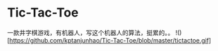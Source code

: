# Tic-Tac-Toe
一款井字棋游戏，有机器人，写这个机器人的算法，挺累的。。
!()[https://github.com/kptanjunhao/Tic-Tac-Toe/blob/master/tictactoe.gif]